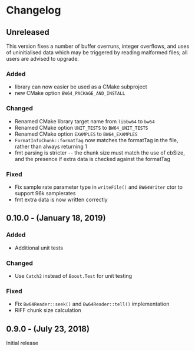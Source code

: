 # Changelog

## Unreleased

This version fixes a number of buffer overruns, integer overflows, and uses of uninitialised data which may be triggered by reading malformed files; all users are advised to upgrade.

### Added

- library can now easier be used as a CMake subproject
- new CMake option `BW64_PACKAGE_AND_INSTALL`

### Changed

- Renamed CMake library target name from `libbw64` to `bw64`
- Renamed CMake option `UNIT_TESTS` to `BW64_UNIT_TESTS`
- Renamed CMake option `EXAMPLES` to `BW64_EXAMPLES`
- `FormatInfoChunk::formatTag` now matches the formatTag in the file, rather than always returning 1
- fmt parsing is stricter -- the chunk size must match the use of cbSize, and the presence if extra data is checked against the formatTag

### Fixed

- Fix sample rate parameter type in `writeFile()` and `BW64Writer` ctor to support 96k samplerates
- fmt extra data is now written correctly

## 0.10.0 - (January 18, 2019)
### Added

- Additional unit tests

### Changed

- Use `Catch2` instead of `Boost.Test` for unit testing

### Fixed

- Fix `Bw64Reader::seek()` and `Bw64Reader::tell()` implementation
- RIFF chunk size calculation

## 0.9.0 - (July 23, 2018)

Initial release
